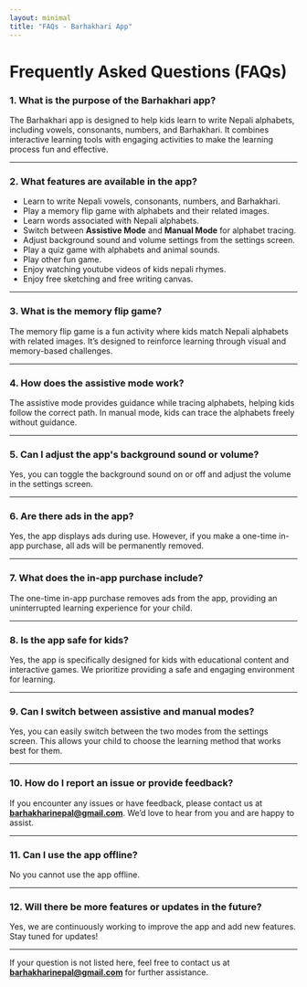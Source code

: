 ```yaml
---
layout: minimal
title: "FAQs - Barhakhari App"
---
```


# Frequently Asked Questions (FAQs)

### 1. **What is the purpose of the Barhakhari app?**
The Barhakhari app is designed to help kids learn to write Nepali alphabets, including vowels, consonants, numbers, and Barhakhari. It combines interactive learning tools with engaging activities to make the learning process fun and effective.

---

### 2. **What features are available in the app?**
- Learn to write Nepali vowels, consonants, numbers, and Barhakhari.
- Play a memory flip game with alphabets and their related images.
- Learn words associated with Nepali alphabets.
- Switch between **Assistive Mode** and **Manual Mode** for alphabet tracing.
- Adjust background sound and volume settings from the settings screen.
- Play a quiz game with alphabets and animal sounds.
- Play other fun game.
- Enjoy watching youtube videos of kids nepali rhymes.
- Enjoy free sketching and free writing canvas.

---

### 3. **What is the memory flip game?**
The memory flip game is a fun activity where kids match Nepali alphabets with related images. It’s designed to reinforce learning through visual and memory-based challenges.

---

### 4. **How does the assistive mode work?**
The assistive mode provides guidance while tracing alphabets, helping kids follow the correct path. In manual mode, kids can trace the alphabets freely without guidance.

---

### 5. **Can I adjust the app's background sound or volume?**
Yes, you can toggle the background sound on or off and adjust the volume in the settings screen.

---

### 6. **Are there ads in the app?**
Yes, the app displays ads during use. However, if you make a one-time in-app purchase, all ads will be permanently removed.

---

### 7. **What does the in-app purchase include?**
The one-time in-app purchase removes ads from the app, providing an uninterrupted learning experience for your child.

---

### 8. **Is the app safe for kids?**
Yes, the app is specifically designed for kids with educational content and interactive games. We prioritize providing a safe and engaging environment for learning.

---

### 9. **Can I switch between assistive and manual modes?**
Yes, you can easily switch between the two modes from the settings screen. This allows your child to choose the learning method that works best for them.

---

### 10. **How do I report an issue or provide feedback?**
If you encounter any issues or have feedback, please contact us at **barhakharinepal@gmail.com**. We’d love to hear from you and are happy to assist.

---

### 11. **Can I use the app offline?**
No you cannot use the app offline.

---

### 12. **Will there be more features or updates in the future?**
Yes, we are continuously working to improve the app and add new features. Stay tuned for updates!

---

If your question is not listed here, feel free to contact us at **barhakharinepal@gmail.com** for further assistance.

